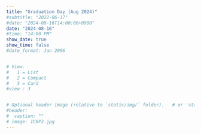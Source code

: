 ```yaml
---
title: "Graduation Day (Aug 2024)"
#subtitle: "2022-06-17"
#date: "2024-08-16T14:00:00+0900"
date: "2024-08-16"
#time: "14:00 PM"
show_date: true
show_time: false
#date_format: Jan 2006


# View.
#   1 = List
#   2 = Compact
#   3 = Card
#view : 3


# Optional header image (relative to `static/img/` folder).   # or 'static/media' folder ?
#header:
#  caption: ""
# image: ICBP2.jpg
---
```




